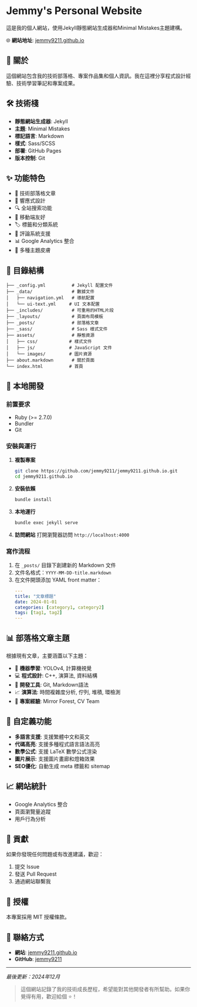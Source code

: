 # Jemmy's Personal Website

這是我的個人網站，使用Jekyll靜態網站生成器和Minimal Mistakes主題建構。

🌐 **網站地址**: [jemmy9211.github.io](https://jemmy9211.github.io)

## 📖 關於

這個網站包含我的技術部落格、專案作品集和個人資訊。我在這裡分享程式設計經驗、技術學習筆記和專案成果。

## 🛠 技術棧

- **靜態網站生成器**: Jekyll
- **主題**: Minimal Mistakes
- **標記語言**: Markdown
- **樣式**: Sass/SCSS
- **部署**: GitHub Pages
- **版本控制**: Git

## ✨ 功能特色

- 📝 技術部落格文章
- 🎨 響應式設計
- 🔍 全站搜索功能
- 📱 移動端友好
- 🏷 標籤和分類系統
- 💬 評論系統支援
- 📊 Google Analytics 整合
- 🌙 多種主題皮膚

## 📁 目錄結構

```
├── _config.yml          # Jekyll 配置文件
├── _data/               # 數據文件
│   ├── navigation.yml   # 導航配置
│   └── ui-text.yml     # UI 文本配置
├── _includes/           # 可重用的HTML片段
├── _layouts/            # 頁面布局模板
├── _posts/              # 部落格文章
├── _sass/               # Sass 樣式文件
├── assets/              # 靜態資源
│   ├── css/            # 樣式文件
│   ├── js/             # JavaScript 文件
│   └── images/         # 圖片資源
├── about.markdown       # 關於頁面
└── index.html          # 首頁
```

## 🚀 本地開發

### 前置要求

- Ruby (>= 2.7.0)
- Bundler
- Git

### 安裝與運行

1. **複製專案**
   ```bash
   git clone https://github.com/jemmy9211/jemmy9211.github.io.git
   cd jemmy9211.github.io
   ```

2. **安裝依賴**
   ```bash
   bundle install
   ```

3. **本地運行**
   ```bash
   bundle exec jekyll serve
   ```

4. **訪問網站**
   打開瀏覽器訪問 `http://localhost:4000`

### 寫作流程

1. 在 `_posts/` 目錄下創建新的 Markdown 文件
2. 文件名格式：`YYYY-MM-DD-title.markdown`
3. 在文件開頭添加 YAML front matter：
   ```yaml
   ---
   title: "文章標題"
   date: 2024-01-01
   categories: [category1, category2]
   tags: [tag1, tag2]
   ---
   ```

## 📊 部落格文章主題

根據現有文章，主要涵蓋以下主題：

- 🤖 **機器學習**: YOLOv4, 計算機視覺
- 💻 **程式設計**: C++, 演算法, 資料結構
- 🔧 **開發工具**: Git, Markdown語法
- 📈 **演算法**: 時間複雜度分析, 佇列, 堆積, 環檢測
- 🎯 **專案經驗**: Mirror Forest, CV Team

## 🔧 自定義功能

- **多語言支援**: 支援繁體中文和英文
- **代碼高亮**: 支援多種程式語言語法高亮
- **數學公式**: 支援 LaTeX 數學公式渲染
- **圖片展示**: 支援圖片畫廊和燈箱效果
- **SEO優化**: 自動生成 meta 標籤和 sitemap

## 📈 網站統計

- Google Analytics 整合
- 頁面瀏覽量追蹤
- 用戶行為分析

## 🤝 貢獻

如果你發現任何問題或有改進建議，歡迎：

1. 提交 Issue
2. 發送 Pull Request
3. 通過網站聯繫我

## 📄 授權

本專案採用 MIT 授權條款。

## 📧 聯絡方式

- **網站**: [jemmy9211.github.io](https://jemmy9211.github.io)
- **GitHub**: [jemmy9211](https://github.com/jemmy9211)

---

*最後更新：2024年12月*

> 這個網站記錄了我的技術成長歷程，希望能對其他開發者有所幫助。如果你覺得有用，歡迎給個 ⭐️！
